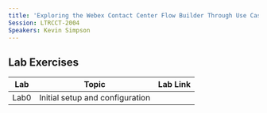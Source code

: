 ```yaml
---
title: 'Exploring the Webex Contact Center Flow Builder Through Use Cases'
Session: LTRCCT-2004
Speakers: Kevin Simpson
---
```




## Lab Exercises

|Lab|Topic|Lab Link|
|---|---|---|
|Lab0|Initial setup and configuration||